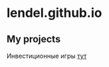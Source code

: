 # lendel.github.io

## My projects

Инвестиционные игры <a href="https://lendel.github.io/rod.html">тут</a>